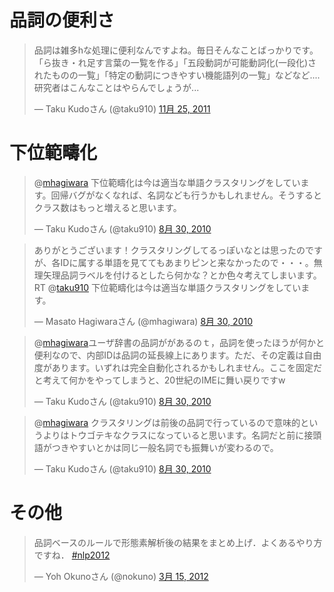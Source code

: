 

# 品詞の便利さ
<blockquote class="twitter-tweet" lang="ja"><p>品詞は雑多hな処理に便利なんですよね。毎日そんなことばっかりです。「ら抜き・れ足す言葉の一覧を作る」「五段動詞が可能動詞化(一段化)されたものの一覧」「特定の動詞につきやすい機能語列の一覧」などなど.... 研究者はこんなことはやらんでしょうが...</p>&mdash; Taku Kudoさん (@taku910) <a href="https://twitter.com/taku910/status/140113133611134977" data-datetime="2011-11-25T17:02:28+00:00">11月 25, 2011</a></blockquote>
<script src="//platform.twitter.com/widgets.js" charset="utf-8"></script>



# 下位範疇化

<blockquote class="twitter-tweet" lang="ja"><p>@<a href="https://twitter.com/mhagiwara">mhagiwara</a> 下位範疇化は今は適当な単語クラスタリングをしています。回帰バグがなくなれば、名詞なども行うかもしれません。そうするとクラス数はもっと増えると思います。</p>&mdash; Taku Kudoさん (@taku910) <a href="https://twitter.com/taku910/status/22506226580" data-datetime="2010-08-30T07:54:05+00:00">8月 30, 2010</a></blockquote>
<script src="//platform.twitter.com/widgets.js" charset="utf-8"></script>

<blockquote class="twitter-tweet" lang="ja"><p>ありがとうございます！クラスタリングしてるっぽいなとは思ったのですが、各IDに属する単語を見ててもあまりピンと来なかったので・・・。無理矢理品詞ラベルを付けるとしたら何かな？とか色々考えてしまいます。RT @<a href="https://twitter.com/taku910">taku910</a> 下位範疇化は今は適当な単語クラスタリングをしています。</p>&mdash; Masato Hagiwaraさん (@mhagiwara) <a href="https://twitter.com/mhagiwara/status/22513784933" data-datetime="2010-08-30T10:42:04+00:00">8月 30, 2010</a></blockquote>
<script src="//platform.twitter.com/widgets.js" charset="utf-8"></script>

<blockquote class="twitter-tweet" lang="ja"><p>@<a href="https://twitter.com/mhagiwara">mhagiwara</a>ユーザ辞書の品詞ががあるのｔ，品詞を使ったほうが何かと便利なので、内部IDは品詞の延長線上にあります。ただ、その定義は自由度があります。いずれは完全自動化されるかもしれません。ここを固定だと考えて何かをやってしまうと、20世紀のIMEに舞い戻りですw</p>&mdash; Taku Kudoさん (@taku910) <a href="https://twitter.com/taku910/status/22506348404" data-datetime="2010-08-30T07:56:45+00:00">8月 30, 2010</a></blockquote>
<script src="//platform.twitter.com/widgets.js" charset="utf-8"></script>


<blockquote class="twitter-tweet" data-in-reply-to="22513784933" lang="ja"><p>@<a href="https://twitter.com/mhagiwara">mhagiwara</a> クラスタリングは前後の品詞で行っているので意味的というよりはトウゴテキなクラスになっていると思います。名詞だと前に接頭語がつきやすいとかは同じ一般名詞でも振舞いが変わるので。</p>&mdash; Taku Kudoさん (@taku910) <a href="https://twitter.com/taku910/status/22517452616" data-datetime="2010-08-30T11:51:30+00:00">8月 30, 2010</a></blockquote>
<script src="//platform.twitter.com/widgets.js" charset="utf-8"></script>


# その他
<blockquote class="twitter-tweet" lang="ja"><p>品詞ベースのルールで形態素解析後の結果をまとめ上げ．よくあるやり方ですね． <a href="https://twitter.com/search/%23nlp2012">#nlp2012</a></p>&mdash; Yoh Okunoさん (@nokuno) <a href="https://twitter.com/nokuno/status/180121460583567360" data-datetime="2012-03-15T02:41:17+00:00">3月 15, 2012</a></blockquote>
<script src="//platform.twitter.com/widgets.js" charset="utf-8"></script>
